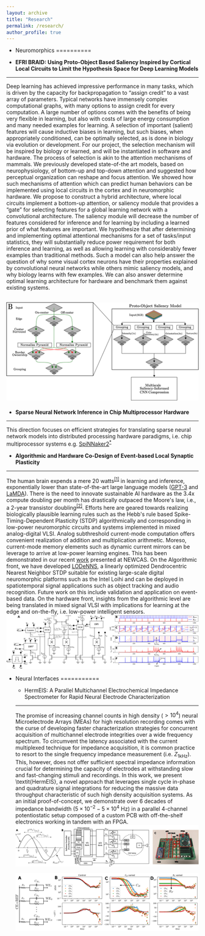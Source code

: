 ```yaml
---
layout: archive
title: "Research"
permalink: /research/
author_profile: true
---
```


* Neuromorphics
==========

*  **EFRI BRAID: Using Proto-Object Based Saliency Inspired by Cortical Local Circuits to Limit the Hypothesis Space for Deep Learning Models**
  --------

  Deep learning has achieved impressive performance in many tasks, which is driven by the capacity for backpropagation to “assign credit” to a vast array of parameters. Typical networks have immensely complex computational graphs, with many options to assign credit for every computation. A large number of options comes with the benefits of being very flexible in learning, but also with costs of large energy consumption and many needed examples for learning. A selection of important (salient) features will cause inductive biases in learning, but such biases, when appropriately conditioned, can be optimally selected, as is done in biology via evolution or development. For our project, the selection mechanism will be inspired by biology or learned, and will be instantiated in software and hardware. The process of selection is akin to the attention mechanisms of mammals. We previously developed state-of-the art models, based on neurophysiology, of bottom-up and top-down attention and suggested how perceptual organization can reshape and focus attention. We showed how such mechanisms of attention which can predict human behaviors can be implemented using local circuits in the cortex and in neuromorphic hardware. We propose to construct a hybrid architecture, where local circuits implement a bottom-up attention, or saliency module that provides a “gate” for selecting features for a global learning network with a convolutional architecture. The saliency module will decrease the number of features considered for inference and for learning by including a learned prior of what features are important. We hypothesize that after determining and implementing optimal attentional mechanisms for a set of tasks/input statistics, they will substantially reduce power requirement for both inference and learning, as well as allowing learning with considerably fewer examples than traditional methods. Such a model can also help answer the question of why some visual cortex neurons have their properties explained by convolutional neural networks while others mimic saliency models, and why biology learns with few examples. We can also answer determine optimal learning architecture for hardware and benchmark them against existing systems. 

  ![Saliency-compressed CNN](/images/SalCNN_sum.png)
  ---------

  * **Sparse Neural Network Inference in Chip Multiprocessor Hardware**  
  --------
  This direction focuses on efficient strategies for translating sparse neural network models into distributed processing hardware paradigms, i.e. chip multiprocessor systems e.g. [SpiNNaker2](https://spinncloud.com/portfolio/spinnaker2/)<sup>[*](https://arxiv.org/abs/1911.02385)</sup>


  * **Algorithmic and Hardware Co-Design of Event-based Local Synaptic Plasticity**  
  --------
  The human brain expends a mere 20 watts<sup>[[1]](https://doi.org/10.1109/MCSE.2017.33)</sup> in learning and inference, exponentially lower than state-of-the-art large language models ([GPT-3](https://doi.org/10.48550/arXiv.2005.14165) and [LaMDA](https://doi.org/10.48550/arXiv.2201.08239)). There is the need to innovate sustainable AI hardware as the 3.4x compute doubling per month has drastically outpaced the Moore's law, i.e., a 2-year transistor doubling<sup>[[2]](https://openai.com/blog/ai-and-compute/)</sup>. Efforts here are geared towards realizing biologically plausible learning rules such as the Hebb's rule based Spike-Timing-Dependent Plasticity (STDP) algorithmically and corresponding in low-power neuromorphic circuits and systems implemented in mixed analog-digital VLSI. Analog subthreshold current-mode computation offers convenient realization of addition and multiplication arithmetic. Moreso, current-mode memory elements such as dynamic current mirrors can be leverage to arrive at low-power learning engines. This has been demonstrated in our recent [work](https://doi.org/10.1109/NEWCAS57931.2023.10198113) presented at NEWCAS.
  On the Algorithmic front, we have developed [LODeNNS](https://doi.org/10.1145/3546790.3546793), a linearly optimized Dendrocentric Nearest Neighbor STDP suitable for existing large-scale digital neuromorphic platforms such as the Intel Loihi and can be deployed in spatiotemporal signal applications such as object tracking and audio recognition. Future work on this include validation and application on event-based data.
  On the hardware front, insights from the algorithmic level are being translated in mixed signal VLSI with implications for learning at the edge and on-the-fly, i.e. low-power intelligent sensors.
  ![STDP Hardware and circuit](/images/SynapseFig.png)

  <!-- * **VLSI implementation of Synaptic Memory Consolidation for Lifelong Learning**
  ----------------
  Our brains are capable of learning new information quickly and retaining them over long periods - from days to years. This plasticity-rigidity property is lacking in present day Machine Learning models as they are often riddled with catatrosphic forgetting arising from vanishing and exploding gradients. The goal here is implement computational prinicples (the Linear Chain Bicascade model) behind synaptic memory consolidation (SMC) presented by Benna and Fusi<sup>[[3]](https://doi.org/10.1038/nn.4401)</sup> in mixed signal VLSI. Ultimately, deploying an array of synapse equipped with such a property will be useful for realizing energy-efficient hardware for continual learning.
  ![Synaptic Memory Consolidation](/images/smc_circ.png)
  {% comment %}
  <img align="right" width="500" height="500" src="/images/smc.png">
  {% endcomment %} -->


* Neural Interfaces
===========

  * HermEIS: A Parallel Multichannel Electrochemical Impedance Spectrometer for Rapid Neural Electrode Characterization
  -----------------
  The promise of increasing channel counts in high density ($> 10^4$) neural Microelectrode Arrays (MEAs) for high resolution recording comes with the curse of developing faster characterization strategies for concurrent acquisition of multichannel electrode integrities over a wide frequency spectrum. To circumvent the latency associated with the current multiplexed technique for impedance acquisition, it is common practice to resort to the single frequency impedance measurement (i.e. $Z_{1 \text{kHz}}$). This, however, does not offer sufficient spectral impedance information crucial for determining the capacity of electrodes at withstanding slow and fast-changing stimuli and recordings. In this work, we present \textit{HermEIS}, a novel approach that leverages single cycle in-phase and quadrature signal integrations for reducing the massive data throughput characteristic of such high density acquisition systems. As an initial proof-of-concept, we demonstrate over $6$ decades of impedance bandwidth ($5\times10^{-2} - 5\times10^{4}\text{ Hz}$) in a parallel $4$-channel potentiostatic setup composed of a custom PCB with off-the-shelf electronics working in tandem with an FPGA.
  ![HermEIS setup](/images/h_setup_rev.png)

  ![HermEIS results](/images/h_results.png)
